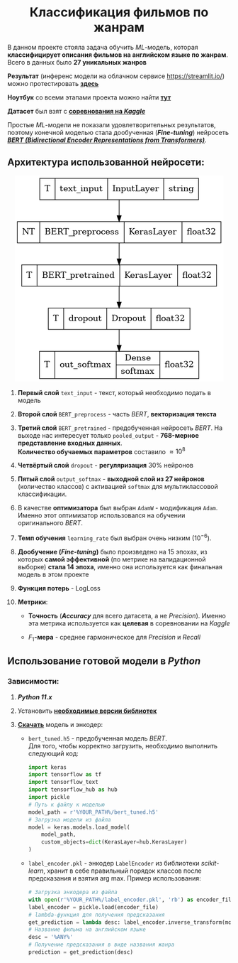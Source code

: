 # <center>Классификация фильмов по жанрам
В данном проекте стояла задача обучить *ML*-модель, которая **классифицирует описания фильмов на английском языке по жанрам**. Всего в данных было **27 уникальных жанров**

**Результат** (инференс модели на облачном сервисе https://streamlit.io/) можно протестировать [<b>здесь</b>](https://movie-genre-classification-screameer.streamlit.app/)

**Ноутбук** со всеми этапами проекта можно найти [<b>тут</b>](./notebook/Movie%20genre%20classification.ipynb)

**Датасет** был взят с [<b>соревнования на <i>Kaggle</i></b>](https://www.kaggle.com/competitions/sf-dl-movie-genre-classification)

Простые *ML*-модели не показали удовлетворительных результатов, поэтому конечной моделью стала дообученная (<b><i>Fine-tuning</i></b>) нейросеть *[<b>BERT (Bidirectional Encoder Representations from Transformers)</b>](https://www.kaggle.com/models/tensorflow/bert)*.

## Архитектура использованной нейросети:

<center><img src="./notebook/model.png"></center>

1. **Первый слой** `text_input` - текст, который необходимо подать в модель

2. **Второй слой** `BERT_preprocess` - часть *BERT*, **векторизация текста**

3. **Третий слой** `BERT_pretrained` - предобученная нейросеть *BERT*. На выходе нас интересует только `pooled_output` - **768-мерное представление входных данных**.  
    **Количество обучаемых параметров** составило $\approx 10^8$

4. **Четвёртый слой** `dropout` - **регуляризация** 30% нейронов

5. **Пятый слой** `output_softmax` - **выходной слой из 27 нейронов** (количество классов) с активацией `softmax` для мультиклассовой классификации.

6. В качестве **оптимизатора** был выбран `AdamW` - модификация `Adam`. Именно этот оптимизатор использовался на обучении оригинального *BERT*. 

7. **Темп обучения** `learning_rate` был выбран очень низким ($10^{-6}$). 

8. <b>Дообучение (*Fine-tuning*)</b> было произведено на 15 эпохах, из которых **самой эффективной** (по метрике на валидационной выборке) **стала 14 эпоха**, именно она используется как финальная модель в этом проекте
9. **Функция потерь** - $\text{LogLoss}$
10. **Метрики**:
    * **Точность** (<b><i>Accuracy</i></b> для всего датасета, а не *Precision*). Именно эта метрика используется как **целевая** в соревновании на *Kaggle*

    * $F_1$<b>-мера</b> - среднее гармоническое для *Precision* и *Recall*

## Использование готовой модели в *Python*
### Зависимости:
1. <b><i>Python 11.x</i></b>

2. Установить [<b>необходимые версии библиотек</b>](https://github.com/ScReameer/Movie-genre-classification/blob/main/requirements.txt)

3. [<b>Скачать</b>](https://drive.google.com/drive/folders/1qpWe3tq9HEpmBQK4-ke-86xlICm9wd30?usp=drive_link) модель и энкодер:

    * `bert_tuned.h5` - предобученная модель *BERT*.  
        Для того, чтобы корректно загрузить, необходимо выполнить следующий код:
        ```Python
        import keras
        import tensorflow as tf
        import tensorflow_text
        import tensorflow_hub as hub
        import pickle
        # Путь к файлу к моделью
        model_path = r'%YOUR_PATH%/bert_tuned.h5'
        # Загрузка модели из файла
        model = keras.models.load_model(
            model_path, 
            custom_objects=dict(KerasLayer=hub.KerasLayer)
        )
        ```

    * `label_encoder.pkl` - энкодер `LabelEncoder` из библиотеки *scikit-learn*, хранит в себе правильный порядок классов после предсказания и взятия $\text{arg max}$. Пример использования:  
        ```Python
        # Загрузка энкодера из файла
        with open(r'%YOUR_PATH%/label_encoder.pkl', 'rb') as encoder_file:
        label_encoder = pickle.load(encoder_file)
        # lambda-функция для получения предсказания
        get_prediction = lambda desc: label_encoder.inverse_transform(model.predict([desc], verbose=0).argmax(axis=1))[0]
        # Название фильма на английском языке
        desc = '%ANY%'
        # Получение предсказания в виде названия жанра
        prediction = get_prediction(desc)
        ```